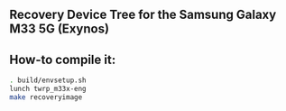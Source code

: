 ## Recovery Device Tree for the Samsung Galaxy M33 5G (Exynos)

## How-to compile it:

```sh
. build/envsetup.sh
lunch twrp_m33x-eng
make recoveryimage
```
